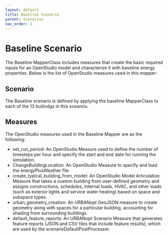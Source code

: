 ```yaml
---
layout: default
title: Baseline Scenario
parent: Scenarios
nav_order: 1
---
```

# Baseline Scenario

The Baseline MapperClass includes measures that create the basic required inputs for an OpenStudio model and characterize it with baseline energy properties. Below is the list of OpenStudio measures used in this mapper: 

## Scenario
The Baseline scenario is defined by applying the baseline MapperClass to each of the 13 builindgs in this sceanrio.

## Measures
The OpenStudio measures used in the Baseline Mapper are as the following: 

- set_run_period: An OpenStudio Measure used to define the number of timesteps per hour and specify the start and end date for running the simulation.
- ChangeBuildingLocation: An OpenStudio Measure to specify and load the energyPlusWeather file.
- create_typical_building_from_model: An OpenStudio Model Articulation Measure that takes a custom building from user-defined geometry and assigns constructions, schedules, internal loads, HVAC, and other loads (such as exterior lights and service water heating) based on space and subspace types.
- urban_geometry_creation: An URBANopt GeoJSON measure to create geometry along with spaces for a particular building, accounting for shading from surrounding buildings.
- default_feature_reports: An URBANopt Scenario Measure that generates feature reports (JSON and CSV files that include feature results), which are used by the scenarioDefaultPostProcessor.